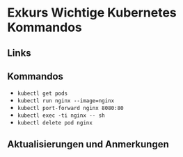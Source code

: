 # Exkurs Wichtige Kubernetes Kommandos

## Links

## Kommandos

* `kubectl get pods`
* `kubectl run nginx --image=nginx`
* `kubectl port-forward nginx 8080:80`
* `kubectl exec -ti nginx -- sh` 
* `kubectl delete pod nginx`

## Aktualisierungen und Anmerkungen